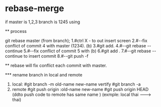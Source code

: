 # rebase-merge
if master is 1,2,3
branch is 1245
using

** process

git rebase master (from branch);
1.#ctrl X - to out insert screen
2.#--fix conflict of commit 4 with master (1234). (b)
3.#git add.
4.#--git rebase -- continue
5.#--fix conflict of commit 5 with (b)
6.#git add .
7.#--git rebase --continue to insert commit
8.#--git push -f

** rebase will fix conflict each commit with master.

*** rename branch in local and remote
1. local:
#git branch -m old-name new-name
vertify 
#git branch -a 
2. remote
#git push origin :old-name new-name
#git push origin HEAD (ddto push code to remote has same name ) (exmple: local thai ---> thai)
